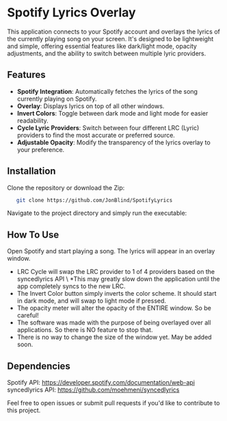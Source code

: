 # Spotify Lyrics Overlay

This application connects to your Spotify account and overlays the lyrics of the currently playing song on your screen. It's designed to be lightweight and simple, offering essential features like dark/light mode, opacity adjustments, and the ability to switch between multiple lyric providers.

## Features

- **Spotify Integration**: Automatically fetches the lyrics of the song currently playing on Spotify.
- **Overlay**: Displays lyrics on top of all other windows.
- **Invert Colors**: Toggle between dark mode and light mode for easier readability.
- **Cycle Lyric Providers**: Switch between four different LRC (Lyric) providers to find the most accurate or preferred source.
- **Adjustable Opacity**: Modify the transparency of the lyrics overlay to your preference.

## Installation

Clone the repository or download the Zip:

```bash
   git clone https://github.com/JonBlind/SpotifyLyrics
```

Navigate to the project directory and simply run the executable:

## How To Use
Open Spotify and start playing a song. The lyrics will appear in an overlay window.

- LRC Cycle will swap the LRC provider to 1 of 4 providers based on the syncedlyrics API \ *This may greatly slow down the application until the app completely syncs to the new LRC.
- The Invert Color button simply inverts the color scheme. It should start in dark mode, and will swap to light mode if pressed.
- The opacity meter will alter the opacity of the ENTIRE window. So be careful!
- The software was made with the purpose of being overlayed over all applications. So there is NO feature to stop that.
- There is no way to change the size of the window yet. May be added soon.

## Dependencies
Spotify API: https://developer.spotify.com/documentation/web-api \
syncedlyrics API: https://github.com/moehmeni/syncedlyrics


Feel free to open issues or submit pull requests if you'd like to contribute to this project.

